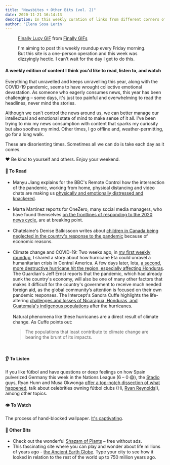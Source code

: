 ```yaml
---
title: "Newsbites + Other Bits (vol. 2)" 
date: 2020-11-21 16:14:13
description: In this weekly curation of links from different corners of the internet, I share a few perspectives of the long-term impacts of the COVID-19 pandemic on our mental well-being, reports on the devastating effects of hurricanes Eta and Iota on Central American countries, and some amusing online diversions. 
author: 'Elena Sosa Lerín'
---
```

<figure>
<div class="tenor-gif-embed" data-postid="15233931" data-share-method="host" data-width="68%"  data-aspect-ratio="1.2868217054263567"><a href="https://tenor.com/view/finally-lucy-gif-15233931">Finally Lucy GIF</a> from <a href="https://tenor.com/search/finally-gifs">Finally GIFs</a></div><script type="text/javascript" async src="https://tenor.com/embed.js"></script>
<figcaption>
    <p>I'm aiming to post this weekly roundup every Friday morning. But this site is a one-person operation and this week was dizzyingly hectic. I can't wait for the day I get to do this.</p>
</figcaption>
</figure>

#### A weekly edition of content I think you'd like to read, listen to, and watch

Everything that unravelled and keeps unravelling this year, along with the COVID-19 pandemic, seems to have wrought collective emotional devastation. As someone who eagerly consumes news, this year has been challenging – some days, it's just too painful and overwhelming to read the headlines, never mind the stories. 

Although we can't control the news around us, we can better manage our intellectual and emotional state of mind to make sense of it all. I've been trying to mix my news consumption with content that sparks my curiosity but also soothes my mind. Other times, I go offline and, weather-permitting, go for a long walk.

These are disorienting times. Sometimes all we can do is take each day as it comes.

<span role="img" aria-label="heart">❤️</span> Be kind to yourself and others. Enjoy your weekend.
<div class="separator"></div>

#### <span role="img" aria-label="open book">📖</span> To Read

<ul class="list">
<li>
<span class="thick">Manyu Jiang</span> explains for the <span class="thick">BBC's Remote Control</span> how the intersection of the pandemic, working from home, physical distancing and video chats are making us <a href="https://bbc.in/3nzAdOi" target="blank">physically and emotionally distressed and knackered</a>.
</li>
<br>
<li>
<span class="thick">Marta Martinez</span> reports for <span class="thick">OneZero</span>, many social media managers, who have found themselves <a href="https://bit.ly/3flTy2s" target="blank">
on the frontlines of responding to the 2020 news cycle</a>, are at breaking point. 
</li>
<br>
<li>
<span class="thick">Chatelaine's Denise Balkissoon</span> writes about <a href="https://bit.ly/35RV7Cu" target="blank">children in Canada being neglected in the country's response to the pandemic</a> because of economic reasons.
</li>
<br>
<li>
<span class="thick">Climate change and COVID-19</span>: Two weeks ago, in <a href="https://www.elenasosalerin.com/posts/2020/newsbites-other-bits-vol-1/">my first weekly roundup</a>, I shared a story about how hurricane Eta could unravel a humanitarian crisis in Central America. A few days later, Iota, <a href="https://bit.ly/36WAWCz" target="blank">a second, more destructive hurricane hit the region, especially affecting Honduras</a>. <span class="thick">The Guardian's Jeff Ernst</span> reports that the pandemic, which had already sunk the country's economy, will also be one of many other factors that makes it difficult for the country's government to receive much needed foreign aid, as the global community’s attention is focused on their own pandemic responses. <span class="thick">The Intercept's Sandra Cuffe</span> highlights the life-altering <a href="https://bit.ly/396fs9c " target="blank">challenges and losses of Nicaragua, Honduras, and Guatemala's indigenous populations</a> after the hurricanes.<br>
<br>
Natural phenomena like these hurricanes are a direct result of <span class="thick">climate change</span>.
As Cuffe points out:
<blockquote>
<p>
The populations that least contribute to climate change are bearing the brunt of its impacts.
</blockquote>
</li>
</ul>
<br>
<div class="separator"></div>

#### <span role="img" aria-label="ear">👂</span> To Listen

If you like fútbol and have questions or deep feelings on how Spain pulverized Germany this week in the Nations League (6 – 0 <span role="img" aria-label="face screaming in shock">😱</span>), the <a href="https://twitter.com/stadio" target="blank">Stadio</a> guys, Ryan Hunn and Musa Okwonga 
<a href="https://spoti.fi/35PMnwB" target="blank"> offer a top-notch dissection of what happened</a>, talk about celebrities owning fútbol clubs (Hi, <a href="https://yhoo.it/2J3e7oj" target="blank">Ryan Reynolds</a>!), among other topics.

<div class="separator"></div>

#### <span role="img" aria-label="single eye">👁️</span> To Watch

The process of hand-blocked wallpaper. <a href="https://bit.ly/373r7my" target="blank">It's captivating</a>. 

<div class="separator"></div>

#### <span role="img" aria-label="sparkler">🎇</span> Other Bits

<ul class="list">
<li>
Check out the wonderful <a href="https://bit.ly/3nKwZYk" target="blank">Shazam of Plants</a> – free without ads.
</li>
<li>
This fascinating site where you can play and wonder about life millions of years ago - <a href="https://bit.ly/2UJUmVp" target="blank">the Ancient Earth Globe</a>. Type your city to see how it looked in relation to the rest of the world up to 750 million years ago.
</li>
<ul>
 















